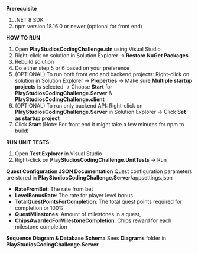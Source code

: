 **Prerequisite**
1. .NET 8 SDK
2. npm version 18.16.0 or newer (optional for front end)

**HOW TO RUN**
1. Open **PlayStudiosCodingChallenge.sln** using Visual Studio
2. Right-click on solution in Solution Explorer -> **Restore NuGet Packages**
3. Rebuild solution
4. Do either step 5 or 6 based on your preference
5. (OPTIONAL) To run both front end and backend projects: Right-click on solution in Solution Explorer -> **Properties** -> Make sure **Multiple startup projects** is selected -> Choose **Start** for **PlayStudiosCodingChallenge.Server** & **PlayStudiosCodingChallenge.client**
6. (OPTIONAL) To run only backend API: Right-click on **PlayStudiosCodingChallenge.Server** in Solution Explorer -> Click **Set as startup project**
7. Click **Start** (Note: For front end it might take a few minutes for npm to build)

**RUN UNIT TESTS**
1. Open **Test Explorer** in Visual Studio
2. Right-click on **PlayStudiosCodingChallenge.UnitTests** -> Run

**Quest Configuration JSON Documentation**
Quest configuration parameters are stored in **PlayStudiosCodingChallenge.Server**/appsettings.json
- **RateFromBet**: The rate from bet
- **LevelBonusRate**: The rate for player level bonus
- **TotalQuestPointsForCompletion**: The total quest points required for completion or 100%
- **QuestMilestones**: Amount of milestones in a quest,
- **ChipsAwardedForMilestoneCompletion**: Chips reward for each milestone completion

**Sequence Diagram & Database Schema**
Sees **Diagrams** folder in **PlayStudiosCodingChallenge.Server**
